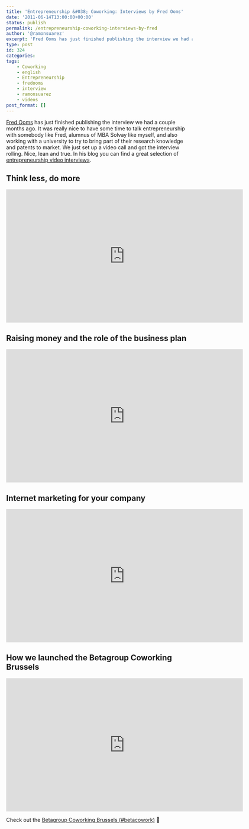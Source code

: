 ```yaml
---
title: 'Entrepreneurship &#038; Coworking: Interviews by Fred Ooms'
date: '2011-06-14T13:00:00+00:00'
status: publish
permalink: /entrepreneurship-coworking-interviews-by-fred
author: '@ramonsuarez'
excerpt: 'Fred Ooms has just finished publishing the interview we had a couple months ago. It was really nice to have some time to talk entrepreneurship with somebody like Fred, alumnus of MBA Solvay like myself, and also working with a university to try to...'
type: post
id: 324
categories:
tags:
    - Coworking
    - english
    - Entrepreneurship
    - fredooms
    - interview
    - ramonsuarez
    - videos
post_format: []
---
```

[Fred Ooms](http://www.linkedin.com/in/fredooms "Fred Ooms blog") has just finished publishing the interview we had a couple months ago. It was really nice to have some time to talk entrepreneurship with somebody like Fred, alumnus of MBA Solvay like myself, and also working with a university to try to bring part of their research knowledge and patents to market. We just set up a video call and got the interview rolling. Nice, lean and true. In his blog you can find a great selection of [entrepreneurship video interviews](http://blog.thebraintwist.com/ "Entrepreneurship video interviews Fred Ooms").

Think less, do more
-------------------

<span class="embed-youtube" style="text-align:center; display: block;"><iframe allowfullscreen="true" class="youtube-player" height="360" sandbox="allow-scripts allow-same-origin allow-popups allow-presentation" src="https://www.youtube.com/embed/iIeV3zeCp2U?version=3&rel=1&showsearch=0&showinfo=1&iv_load_policy=1&fs=1&hl=en-US&autohide=2&wmode=transparent" style="border:0;" width="640"></iframe></span>

Raising money and the role of the business plan
-----------------------------------------------

<span class="embed-youtube" style="text-align:center; display: block;"><iframe allowfullscreen="true" class="youtube-player" height="360" sandbox="allow-scripts allow-same-origin allow-popups allow-presentation" src="https://www.youtube.com/embed/0wf1AvpJCP0?version=3&rel=1&showsearch=0&showinfo=1&iv_load_policy=1&fs=1&hl=en-US&autohide=2&wmode=transparent" style="border:0;" width="640"></iframe></span>

Internet marketing for your company
-----------------------------------

<span class="embed-youtube" style="text-align:center; display: block;"><iframe allowfullscreen="true" class="youtube-player" height="360" sandbox="allow-scripts allow-same-origin allow-popups allow-presentation" src="https://www.youtube.com/embed/Ik-vuyl6EFs?version=3&rel=1&showsearch=0&showinfo=1&iv_load_policy=1&fs=1&hl=en-US&autohide=2&wmode=transparent" style="border:0;" width="640"></iframe></span>

How we launched the Betagroup Coworking Brussels
------------------------------------------------

<span class="embed-youtube" style="text-align:center; display: block;"><iframe allowfullscreen="true" class="youtube-player" height="360" sandbox="allow-scripts allow-same-origin allow-popups allow-presentation" src="https://www.youtube.com/embed/ssB5oKyrm1A?version=3&rel=1&showsearch=0&showinfo=1&iv_load_policy=1&fs=1&hl=en-US&autohide=2&wmode=transparent" style="border:0;" width="640"></iframe></span>

Check out the [Betagroup Coworking Brussels (#betacowork)](http://coworking.betagroup.be "Coworking Bruxelles Betacowork") 🙂